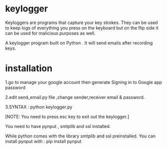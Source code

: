 # keylogger
Keyloggers are programs that capture your key strokes. They can be used to keep logs of everything you press on the keyboard but on the flip side it can be used for malicious purposes as well.

A keylogger program built on Python . It will send emails after recording keys.

# installation

1.go to manage your google account then generate Signing in to Google app password

2.edit send_email.py file ,change sender,receiver email & password.

3.SYNTAX : python keylogger.py

 [NOTE: You need to press esc key to exit out the keylogger.]

 You need to have pynput , smtplib and ssl installed.

 While python comes with the library smtplib and ssl preinstalled. You can install pynput with : pip install pynput
